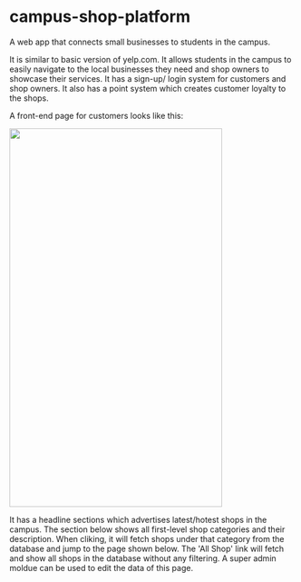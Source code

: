 # campus-shop-platform
A web app that connects small businesses to students in the campus.

It is similar to basic version of yelp.com. It allows students in the campus to easily navigate to the local businesses they need and shop owners to showcase their services. It has a sign-up/ login system for customers and shop owners. It also has a point system which creates customer loyalty to the shops.

A front-end page for customers looks like this:


<img src="images/screenshot1.gif" width="375" height="667">









It has a headline sections which advertises latest/hotest shops in the campus. 
The section below shows all first-level shop categories and their description. When cliking, it will fetch shops under that category from the database and jump to the page shown below.
The 'All Shop' link will fetch and show all shops in the database without any filtering.
A super admin moldue can be used to edit the data of this page.







